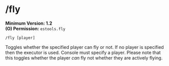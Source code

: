 # /fly

**Minimum Version: 1.2**  
**(O) Permission:** `estools.fly`
```
/fly [player]
```

Toggles whether the specified player can fly or not. If no player is specified then the executor is used.
Console must specify a player. Please note that this toggles whether the player *can* fly not
whether they are actively flying.